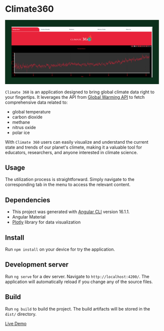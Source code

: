 # Climate360
![example-img](./src/assets/readme-img/climate_360-readme.png)

`Climate 360` is an application designed to bring global climate data right to your fingertips. It leverages the API from [Global Warming API](https://global-warming.org/) to fetch comprehensive data related to:
* global temperature
* carbon dioxide
* methane
* nitrus oxide
* polar ice

With `Climate 360` users can easily visualize and understand the current state and trends of our planet's climete, making it a valuable tool for educators, researchers, and anyone interested in climate science.

## Usage

The utilization process is straightforward. Simply navigate to the corresponding tab in the menu to access the relevant content.

## Dependencies

* This project was generated with [Angular CLI](https://github.com/angular/angular-cli) version 16.1.1.
* Angular Material
* [Plotly](https://plotly.com/javascript/) library for data visualization

## Install
Run `npm install` on your device for try the application.
## Development server

Run `ng serve` for a dev server. Navigate to `http://localhost:4200/`. The application will automatically reload if you change any of the source files.

## Build

Run `ng build` to build the project. The build artifacts will be stored in the `dist/` directory.

[Live Demo](https://climate360.netlify.app/)



